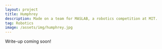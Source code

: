 ```yaml
---
layout: project
title: Humphrey
description: Made on a team for MASLAB, a robotics competition at MIT. I led programming efforts for processing and responding to sensor data.
tag: Robotics
image: /assets/img/humphrey.jpg
---
```


Write-up coming soon!
